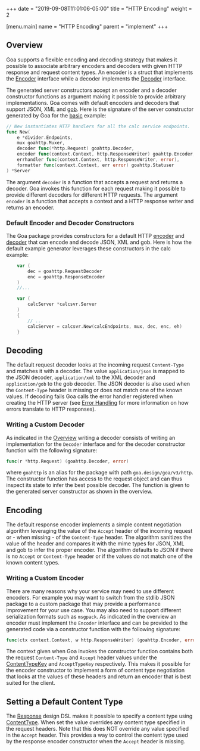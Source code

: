+++
date = "2019-09-08T11:01:06-05:00"
title = "HTTP Encoding"
weight = 2

[menu.main]
name = "HTTP Encoding"
parent = "implement"
+++

## Overview

Goa supports a flexible encoding and decoding strategy that makes it possible to associate arbitrary
encoders and decoders with given HTTP response and request content types. An encoder is a struct
that implements the [Encoder](https://godoc.org/goa.design/goa/v3/http#Encoder) interface while a
decoder implements the [Decoder](https://godoc.org/goa.design/goa/v3/http#Decoder) interface.

The generated server constructors accept an encoder and a decoder constructor functions as argument
making it possible to provide arbitrary implementations. Goa comes with default encoders and
decoders that support JSON, XML and [gob](https://golang.org/pkg/encoding/gob/). Here is the
signature of the server constructor generated by Goa for the
[basic](https://github.com/goadesign/examples/blob/master/basic) example:

```go
// New instantiates HTTP handlers for all the calc service endpoints.
func New(
	e *divider.Endpoints,
	mux goahttp.Muxer,
	decoder func(*http.Request) goahttp.Decoder,
	encoder func(context.Context, http.ResponseWriter) goahttp.Encoder,
	errhandler func(context.Context, http.ResponseWriter, error),
	formatter func(context.Context, err error) goahttp.Statuser
) *Server
```

The argument `decoder` is a function that accepts a request and returns a decoder. Goa invokes this
function for each request making it possible to provide different decoders for different HTTP
requests. The argument `encoder` is a function that accepts a context and a HTTP response writer and
returns an encoder.

### Default Encoder and Decoder Constructors

The Goa package provides constructors for a default HTTP
[encoder](https://godoc.org/goa.design/goa/v3/http#RequestEncoder) and
[decoder](https://godoc.org/goa.design/goa/v3/http#ResponseEncoder) that can encode and decode JSON,
XML and gob. Here is how the default example generator leverages these constructors in the calc
example:

```go
	var (
		dec = goahttp.RequestDecoder
		enc = goahttp.ResponseEncoder
	)
    //...

	var (
		calcServer *calcsvr.Server
	)
	{
        // ...
		calcServer = calcsvr.New(calcEndpoints, mux, dec, enc, eh)
	}
```

## Decoding

The default request decoder looks at the incoming request `Content-Type` and matches it
with a decoder. The value `application/json` is mapped to the JSON decoder, `application/xml` to
the XML decoder and `application/gob` to the gob decoder. The JSON decoder is also used when the
`Content-Type` header is missing or does not match one of the known values. If decoding fails Goa
calls the error handler registered when creating the HTTP server (see
[Error Handling](/implement/error_handling/) for more information on how errors translate to HTTP
responses).

### Writing a Custom Decoder

As indicated in the [Overview](#Overview) writing a decoder consists of writing an implementation
for the `Decoder` interface and for the decoder constructor function with the following signature:

```go
func(r *http.Request) (goahttp.Decoder, error)
```

where `goahttp` is an alias for the package with path `goa.design/goa/v3/http`. The constructor
function has access to the request object and can thus inspect its state to infer the best possible
decoder. The function is given to the generated server constructor as shown in the overview.

## Encoding

The default response encoder implements a simple content negotiation algorithm leveraging the value
of the `Accept` header of the incoming request or - when missing - of the `Content-Type` header.
The algorithm sanitizes the value of the header and compares it with the mime types for JSON, XML
and gob to infer the proper encoder. The algorithm defaults to JSON if there is no `Accept` or
`Content-Type` header or if the values do not match one of the known content types.

### Writing a Custom Encoder

There are many reasons why your service may need to use different encoders. For example you may want
to switch from the stdlib JSON package to a custom package that may provide a performance
improvement for your use case. You may also need to support different serialization formats such as
`msgpack`. As indicated in the overview an encoder must implement the `Encoder` interface and can
be provided to the generated code via a constructor function with the following signature:

```go
func(ctx context.Context, w http.ResponseWriter) (goahttp.Encoder, error)
```

The context given when Goa invokes the constructor function contains both the request `Content-Type`
and `Accept` header values under the
[ContentTypeKey](https://godoc.org/goa.design/goa/v3/http#pkg-constants) and `AcceptTypeKey`
respectively. This makes it possible for the encoder constructor to implement a form of content type
negotiation that looks at the values of these headers and return an encoder that is best suited for
the client.

## Setting a Default Content Type

The [Response](https://godoc.org/goa.design/goa/v3/dsl#Response) design DSL makes it possible to
specify a content type using [ContentType](https://godoc.org/goa.design/goa/v3/dsl#ContentType). When
set the value overrides any content type specified in the request headers. Note that this does NOT
override any value specified in the `Accept` header. This provides a way to control the content type
used by the response encoder constructor when the `Accept` header is missing.
